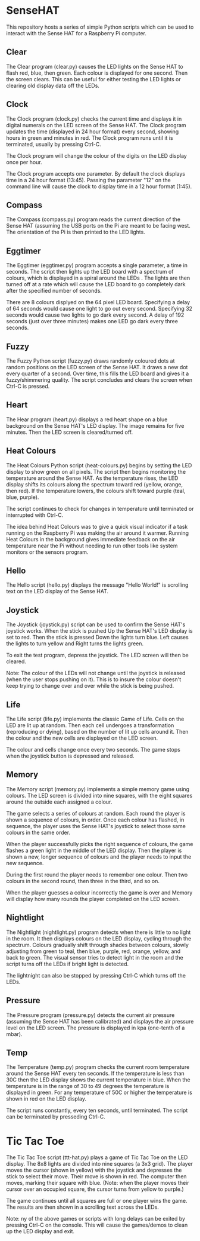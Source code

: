 # SenseHAT

This repository hosts a series of simple Python scripts which can be
used to interact with the Sense HAT for a Raspberry Pi computer.

## Clear

The Clear program (clear.py) causes the LED lights on the Sense HAT to
flash red, blue, then green. Each colour is displayed for one second.
Then the screen clears. This can be useful for either testing the LED lights
or clearing old display data off the LEDs.



## Clock

The Clock program (clock.py) checks the current time and displays it in
digital numerals on the LED screen of the Sense HAT. The Clock program
updates the time (displayed in 24 hour format) every second, showing
hours in green and minutes in red. The Clock program runs until it
is terminated, usually by pressing Ctrl-C.

The Clock program will change the colour of the digits on the LED
display once per hour.

The Clock program accepts one parameter. By default the clock displays
time in a 24 hour format (13:45). Passing the parameter "12" on the 
command line will cause the clock to display time in a 12 hour format (1:45).



## Compass

The Compass (compass.py) program reads the current direction of the Sense HAT
(assuming the USB ports on the Pi are meant to be facing west. The orientation
of the Pi is then printed to the LED lights.


## Eggtimer

The Eggtimer (eggtimer.py) program accepts a single parameter, a time in
seconds. The script then lights up the LED board with a spectrum of colours,
which is displayed in a spiral around the LEDs
.
The lights are then turned off at a rate which will cause the LED board to
go completely dark after the specified number of seconds.

There are 8 colours displyed on the 64 pixel LED board. Specifying a delay
of 64 seconds would cause one light to go out every second. Specifying 32 seconds
would cause two lights to go dark every second. A delay of 192 seconds (just
over three minutes) makes one LED go dark every three seconds.



## Fuzzy

The Fuzzy Python script (fuzzy.py) draws randomly coloured dots at random positions
on the LED screen of the Sense HAT. It draws a new dot every quarter of a second.
Over time, this fills the LED board and gives it a fuzzy/shimmering quality.
The script concludes and clears the screen when Ctrl-C is pressed.


## Heart

The Hear program (heart.py) displays a red heart shape on a blue background
on the Sense HAT's LED display. The image remains for five minutes. Then
the LED screen is cleared/turned off.


## Heat Colours

The Heat Colours Python script (heat-colours.py) begins by setting the LED display
to show green on all pixels. The script then begins monitoring the temperature around the
Sense HAT. As the temperature rises, the LED display shifts its colours along the
spectrum toward red (yellow, orange, then red). If the temperature lowers, the
colours shift toward purple (teal, blue, purple).

The script continues to check for changes in temperature until terminated or
interrupted with Ctrl-C.

The idea behind Heat Colours was to give a quick visual indicator if a task running
on the Raspberry Pi was making the air around it warmer. Running Heat Colours in the
background gives immediate feedback on the air temperature near the Pi without needing
to run other tools like system monitors or the sensors program.


## Hello

The Hello script (hello.py) displays the message "Hello World!" is scrolling
text on the LED display of the Sense HAT.

## Joystick

The Joystick (joystick.py) script can be used to confirm the Sense HAT's joystick
works. When the stick is pushed Up the Sense HAT's LED display is set to red.
Then the stick is pressed Down the lights turn blue. Left causes the lights to
turn yellow and Right turns the lights green.

To exit the test program, depress the joystick. The LED screen will then
be cleared.

Note: The colour of the LEDs will not change until the joystick is released
(when the user stops pushing on it). This is to insure the colour doesn't
keep trying to change over and over while the stick is being pushed.


## Life

The Life script (life.py) implements the classic Game of Life. Cells on the 
LED are lit up at random. Then each cell undergoes a transformation
(reproducing or dying), based on the number of lit up cells around it. 
Then the colour and the new cells are displayed on the LED screen.

The colour and cells change once every two seconds. The game stops when the
joystick button is depressed and released.



## Memory

The Memory script (memory.py) implements a simple memory game using colours.
The LED screen is divided into nine squares, with the eight squares around
the outside each assigned a colour.

The game selects a series of colours at random. Each round the player is shown
a sequence of colours, in order. Once each colour has flashed, in sequence,
the player uses the Sense HAT's joystick to select those same colours in
the same order.

When the player successfully picks the right sequence of colours, the
game flashes a green light in the middle of the LED display. Then 
the player is shown a new, longer sequence of colours and the player
needs to input the new sequence.

During the first round the player needs to remember one colour. Then
two colours in the second round, then three in the third, and so on.

When the player guesses a colour incorrectly the game is over and Memory
will display how many rounds the player completed on the LED screen.



## Nightlight

The Nightlight (nightlight.py) program detects when there is little to no light
in the room. It then displays colours on the LED display, cycling through the
spectrum. Colours gradually shift through shades between colours, slowly
adjusting from green to teal, then blue, purple, red, orange, yellow, and back to green.
The visual sensor tries to detect light in the room and the script turns off
the LEDs if bright light is detected.

The lightnight can also be stopped by pressing Ctrl-C which turns off the LEDs.



## Pressure

The Pressure program (pressure.py) detects the current air pressure
(assuming the Sense HAT has been calibrated) and displays the 
air pressure level on the LED screen. The pressure is displayed
in kpa (one-tenth of a mbar).


## Temp

The Temperature (temp.py) program checks the current room temperature around the
Sense HAT every ten seconds. If the temperature is less than 30C then
the LED display shows the current temperature in blue. When the temperature is
in the range of 30 to 49 degrees the temperature is displayed in green. For any
temperature of 50C or higher the temperature is shown in red on the LED display.

The script runs constantly, every ten seconds, until terminated. The
script can be terminated by presseding Ctrl-C.


# Tic Tac Toe

The Tic Tac Toe script (ttt-hat.py) plays a game of Tic Tac Toe on the LED display.
The 8x8 lights are divided into nine squares (a 3x3 grid). The player moves the
cursor (shown in yellow) with the joystick and depresses the stick to select their
move. Their move is shown in red. The computer then moves, marking their square
with blue. (Note: when the player moves their cursor over an occupied square, the
cursor turns from yellow to purple.)

The game continues until all squares are full or one player wins the game. The
results are then shown in a scrolling text across the LEDs.


Note: ny of the above games or scripts with long delays can be
exited by pressing Ctrl-C on the console. This will cause the
games/demos to clean up the LED display and exit.

